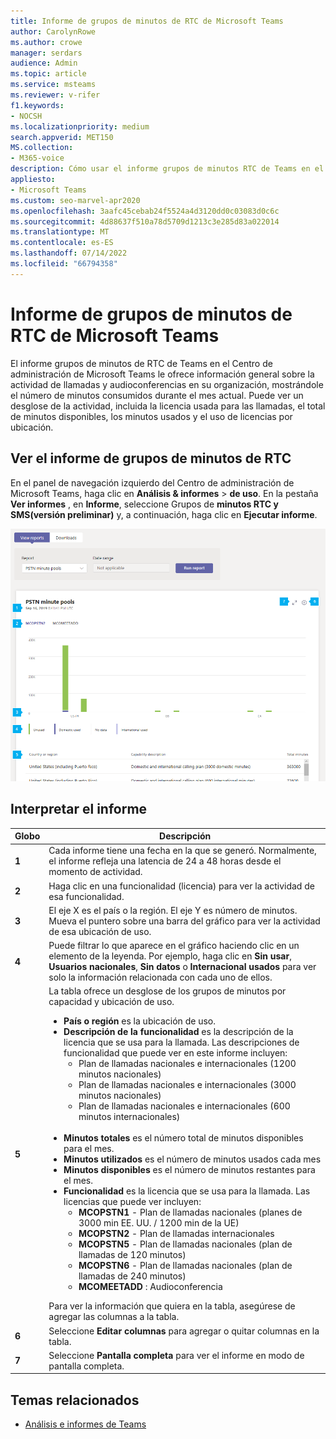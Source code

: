 ```yaml
---
title: Informe de grupos de minutos de RTC de Microsoft Teams
author: CarolynRowe
ms.author: crowe
manager: serdars
audience: Admin
ms.topic: article
ms.service: msteams
ms.reviewer: v-rifer
f1.keywords:
- NOCSH
ms.localizationpriority: medium
search.appverid: MET150
MS.collection:
- M365-voice
description: Cómo usar el informe grupos de minutos RTC de Teams en el Centro de administración de Microsoft Teams para ver los minutos consumidos en su organización durante el mes actual.
appliesto:
- Microsoft Teams
ms.custom: seo-marvel-apr2020
ms.openlocfilehash: 3aafc45cebab24f5524a4d3120dd0c03083d0c6c
ms.sourcegitcommit: 4d88637f510a78d5709d1213c3e285d83a022014
ms.translationtype: MT
ms.contentlocale: es-ES
ms.lasthandoff: 07/14/2022
ms.locfileid: "66794358"
---
```

# <a name="microsoft-teams-pstn-minute-pools-report"></a>Informe de grupos de minutos de RTC de Microsoft Teams

El informe grupos de minutos de RTC de Teams en el Centro de administración de Microsoft Teams le ofrece información general sobre la actividad de llamadas y audioconferencias en su organización, mostrándole el número de minutos consumidos durante el mes actual. Puede ver un desglose de la actividad, incluida la licencia usada para las llamadas, el total de minutos disponibles, los minutos usados y el uso de licencias por ubicación.

## <a name="view-the-pstn-minute-pools-report"></a>Ver el informe de grupos de minutos de RTC

En el panel de navegación izquierdo del Centro de administración de Microsoft Teams, haga clic en **Análisis & informes** > **de uso**. En la pestaña **Ver informes** , en **Informe**, seleccione Grupos de **minutos RTC y SMS(versión preliminar)** y, a continuación, haga clic en **Ejecutar informe**.

![Captura de pantalla del informe de grupos de minutos rtc de Teams en el centro de administración.](../media/teams-reports-pstn-minute-pools-with-callouts.png "Captura de pantalla del informe de grupos de minutos RTC de Teams en el Centro de administración de Microsoft Teams con llamadas numeradas")

## <a name="interpret-the-report"></a>Interpretar el informe

|Globo |Descripción  |
|--------|-------------|
|**1**   |Cada informe tiene una fecha en la que se generó. Normalmente, el informe refleja una latencia de 24 a 48 horas desde el momento de actividad. |
|**2**   |Haga clic en una funcionalidad (licencia) para ver la actividad de esa funcionalidad. |
|**3**   |El eje X es el país o la región. El eje Y es número de minutos. <br>Mueva el puntero sobre una barra del gráfico para ver la actividad de esa ubicación de uso.  |
|**4**   |Puede filtrar lo que aparece en el gráfico haciendo clic en un elemento de la leyenda. Por ejemplo, haga clic en **Sin usar**, **Usuarios nacionales**, **Sin datos** o **Internacional usados** para ver solo la información relacionada con cada uno de ellos. |
|**5**   |La tabla ofrece un desglose de los grupos de minutos por capacidad y ubicación de uso. <ul><li>**País o región** es la ubicación de uso. </li><li>**Descripción de la funcionalidad** es la descripción de la licencia que se usa para la llamada.  Las descripciones de funcionalidad que puede ver en este informe incluyen: <ul><li>Plan de llamadas nacionales e internacionales (1200 minutos nacionales)</li><li>Plan de llamadas nacionales e internacionales (3000 minutos nacionales)</li><li>Plan de llamadas nacionales e internacionales (600 minutos internacionales)</li></ul></li><br><li>**Minutos totales** es el número total de minutos disponibles para el mes.</li><li>**Minutos utilizados** es el número de minutos usados cada mes</li> <li>**Minutos disponibles** es el número de minutos restantes para el mes.</li><li>**Funcionalidad** es la licencia que se usa para la llamada. Las licencias que puede ver incluyen:<ul><li>**MCOPSTN1** - Plan de llamadas nacionales (planes de 3000 min EE. UU. / 1200 min de la UE)</li><li>**MCOPSTN2** - Plan de llamadas internacionales</li><li>**MCOPSTN5** - Plan de llamadas nacionales (plan de llamadas de 120 minutos)</li><li>**MCOPSTN6** - Plan de llamadas nacionales (plan de llamadas de 240 minutos)</li><li>**MCOMEETADD** : Audioconferencia</li></ul></li> </ul> Para ver la información que quiera en la tabla, asegúrese de agregar las columnas a la tabla.|
|**6**   |Seleccione **Editar columnas** para agregar o quitar columnas en la tabla.|
|**7**   |Seleccione **Pantalla completa** para ver el informe en modo de pantalla completa.|

## <a name="related-topics"></a>Temas relacionados

- [Análisis e informes de Teams](teams-reporting-reference.md)
